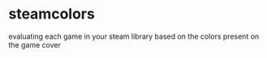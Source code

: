 # steamcolors
evaluating each game in your steam library based on the colors present on the game cover
